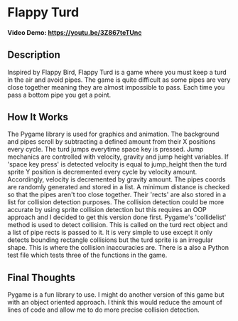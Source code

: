 # Flappy Turd
#### Video Demo:  <https://youtu.be/3Z867teTUnc> 
## Description
Inspired by Flappy Bird, Flappy Turd is a game where you must keep a turd in the air and avoid pipes. The game is quite difficult as some pipes are very close together meaning they are almost impossible to pass. Each time you pass a bottom pipe you get a point. 

## How It Works
The Pygame library is used for graphics and animation. The background and pipes scroll by subtracting a defined amount from their X positions every cycle. The turd jumps everytime space key is pressed. Jump mechanics are controlled with velocity, gravity and jump height variables. If 'space key press' is detected velocity is equal to jump_height then the turd sprite Y position is decremented every cycle by velocity amount. Accordingly, velocity is decremented by gravity amount. 
The pipes coords are randomly generated and stored in a list. A minimum distance is checked so that the pipes aren't too close together. Their 'rects' are also stored in a list for collision detection purposes. The collision detection could be more accurate by using sprite collision detection but this requires an OOP approach and I decided to get this version done first. Pygame's 'collidelist' method is used to detect collision. This is called on the turd rect object and a list of pipe rects is passed to it. It is very simple to use except it only detects bounding rectangle collisions but the turd sprite is an irregular shape. This is where the collision inaccuracies are.
There is a also a Python test file which tests three of the functions in the game.

## Final Thoughts
Pygame is a fun library to use. I might do another version of this game but with an object oriented approach. I think this would reduce the amount of lines of code and allow me to do more precise collision detection.
 